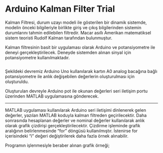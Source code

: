 # Arduino Kalman Filter Trial  		 	 	 	 	 	
Kalman Filtresi, durum uzayı modeli ile gösterilen bir dinamik sistemde, modelin önceki bilgileriyle birlikte giriş ve çıkış bilgilerinden sistemin durumlarını tahmin edilebilen filtredir. Macar asıllı Amerikan matematiksel sistem teoristi Rudolf Kalman tarafından bulunmuştur.

Kalman filtresinin basit bir uygulaması olarak Arduino ve potansiyometre ile deneyi gerçekleştirilecek. Deneyde sistemden alınan sinyal için potansiyometre kullanılmaktadır.

![]()

Şekildeki devremiz Arduino Uno kullanılarak kartın A0 analog bacağına bağlı potansiyometre ile anlık değişebilen değerlerin oluşturulması için oluşturuldu.

Oluşturulan devreyle Arduino pot ile okunan değerleri seri iletişim portu üzerinden MATLAB uygulamasına gönderecek.

---------------------------------------

MATLAB uygulaması kullanılarak Arduino seri iletişimi dinlenerek gelen değerler, yazılan MATLAB koduyla kalman filtreden geçirilecektir. Daha sonrasında hesaplanan değerler ve nominal değerler kullanılarak anlık olarak grafik çizdirişi gerçekleştirilecektir.
Çizdirme işleminde grafik aralığının belirlenmesinde “for” döngüsü kullanılmıştır. İstenirse for içerisindeki “i” değeri değiştirilerek daha fazla örnek alınabilir.

Programın işlenmesiyle beraber alınan grafik örneği;

![]()
